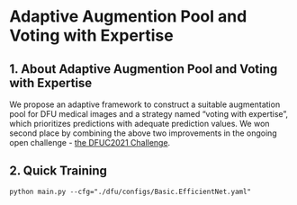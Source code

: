 # Adaptive Augmention Pool and Voting with Expertise

## 1. About Adaptive Augmention Pool and Voting with Expertise

We propose an adaptive framework to construct a suitable augmentation pool for DFU medical images and a strategy named “voting with expertise”, which prioritizes predictions with adequate prediction values. We won second place by combining the above two improvements in the ongoing open challenge - [the DFUC2021 Challenge](https://dfu-2021.grand-challenge.org).

## 2. Quick Training

    python main.py --cfg="./dfu/configs/Basic.EfficientNet.yaml"
